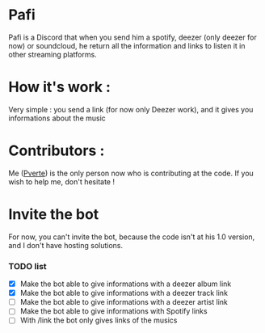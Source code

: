 # Pafi
Pafi is a Discord that when you send him a spotify, deezer (only deezer for now) or soundcloud, he return all the information and links to listen it in other streaming platforms.

# How it's work :
Very simple : you send a link (for now only Deezer work), and it gives you informations about the music


# Contributors :
Me ([Pverte](https://github.com/Pverte)) is the only person now who is contributing at the code. If you wish to help me, don't hesitate !

# Invite the bot
For now, you can't invite the bot, because the code isn't at his 1.0 version, and I don't have hosting solutions.

### TODO list

- [x] Make the bot able to give informations with a deezer album link
- [x] Make the bot able to give informations with a deezer track link
- [ ] Make the bot able to give informations with a deezer artist link
- [ ] Make the bot able to give informations with Spotify links
- [ ] With /link the bot only gives links of the musics
